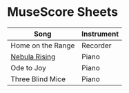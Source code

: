 # MuseScore Sheets

| Song | Instrument |
|----------|--------|
| Home on the Range | Recorder |
| [Nebula Rising](https://musescore.com/user/151255/scores/10752862) | Piano |
| Ode to Joy | Piano |
| Three Blind Mice | Piano |
